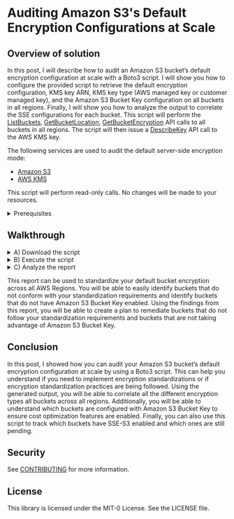 # Auditing Amazon S3's Default Encryption Configurations at Scale

## Overview of solution
In this post, I will describe how to audit an Amazon S3 bucket’s default encryption configuration at scale with a Boto3 script. I will show you how to configure the provided script to retrieve the default encryption configuration, KMS key ARN, KMS key type (AWS managed key or customer managed key), and the Amazon S3 Bucket Key configuration on all buckets in all regions. Finally, I will show you how to analyze the output to correlate the SSE configurations for each bucket. 
This script will perform the [ListBuckets](https://docs.aws.amazon.com/AmazonS3/latest/API/API_ListBuckets.html), [GetBucketLocation](https://docs.aws.amazon.com/AmazonS3/latest/API/API_GetBucketLocation.html), [GetBucketEncryption](https://docs.aws.amazon.com/AmazonS3/latest/API/API_GetBucketEncryption.html) API calls to all buckets in all regions. The script will then issue a [DescribeKey](https://docs.aws.amazon.com/kms/latest/APIReference/API_DescribeKey.html) API call to the AWS KMS key.  

The following services are used to audit the default server-side encryption mode:

  * [Amazon S3](https://aws.amazon.com/s3/?nc=sn&loc=1)
  * [AWS KMS](https://aws.amazon.com/kms/)

This script will perform read-only calls. No changes will be made to your resources.

<details><summary>Prerequisites</summary><p>
 
 You should have the following prerequisites: 

  * An AWS account.
  * Amazon S3 bucket.
  * [Python3](https://www.python.org/downloads/) installed on your local machine. 
  * [AWS credentials](https://docs.aws.amazon.com/cli/latest/userguide/cli-chap-configure.html) to access your AWS account.
  * Access to the **us-east-1** AWS Region.
  * Permissions to perform the following actions:
    * **s3:ListAllMyBuckets**
    * **s3:GetBucketLocation**
    * **s3:GetEncryptionConfiguration**
    * **kms:DescribeKey**

The IAM policy for the IAM user or role that is running this script needs to have the following minimum Amazon S3 and AWS KMS permissions to retrieve the required information. 
 
```
{
  "Version": "2012-10-17",
  "Statement": [
    {
      "Sid": " AllowS3ListingLocationAndEncryptionConfigRetrieval",
      "Action": [
        "s3:GetEncryptionConfiguration",
        “s3:GetBucketLocation”,
        "s3:ListAllMyBuckets"
      ],
      "Effect": "Allow",
      "Resource": "arn:aws:s3:::*"
    },
    {
      "Sid": "AllowAccesstoKmsKeyMetadata",
      "Action": [
        "kms:DescribeKey"
      ],
      "Effect": "Allow",
      "Resource": "arn:aws:kms:*:111111111111:key/*"
    }
  ]
```

You also need to ensure that the SSE-KMS customer managed keys allow the IAM role or user access as well. Click [here](https://docs.aws.amazon.com/kms/latest/developerguide/key-policy-default.html#key-policy-default-allow-administrators) for more information about creating a KMS Key policy. 
 
</p></details>

## Walkthrough

<details><summary>A) Download the script</summary>
 <p>Download the amazon_s3_default_encryption_audit.py script to your device. 
</p></details>

<details><summary>B) Execute the script</summary><p>
 
  1. Open a terminal session and navigate to the path where the script is saved. 
  2. Execute the script by running the following command:

```
$ python3 audit_s3_default_encryption.py
```
  3. Input an output location for the report.
    
```
Linux/Mac:  /home/documents/output/
Windows:  c:/users/jsmith/documents/output/

Output Location:  /scripts/outputs/
```
    
  4. Wait for the script to complete. 
  5. Navigate to the output location and open the report.

```
You can now access the report in the following location:
/scripts/outputs/bucketEncryptionReport_20230201-000000.csv
```
</p></details>

<details><summary>C) Analyze the report</summary><p>
You will find the following example data:

| **Column A** | **Column B** | **Column C** | **Column D** |
| ---------| -------- | -------- | -------- |
| bucketA	| AES256	| N/A |                 | 
| bucketB	| SSEConfigNotFound	| N/A |       | 	
| bucketC	| AccessDenied	| Unknown	|       |
| bucketD	| arn:aws:kms:us-west-1:12345678908:key/da3f83a2-90c5-84e4-cbb88fb2f31e	| AccessDenied	| True |
| bucketE	| arn:aws:kms:us-west-1:12345678908:key/da3f83a2-90c5-84e4-cbb88fb2f31e	| CUSTOMER	| True     | 
| bucketF	| arn:aws:kms:ap-south-1:12345678908:key/c50cbc1e-f613-9564-f5b348ab7fc7 | AWS 	|              | 
| bucketG	| arn:aws:kms:eu-east-2:98765432101:key/aa00aaff-e37b-bab2-c99463f5774c	| Customer	| False    | 

The report is divided into four columns:

  * **Column A:** bucket name
  * **Column B:** default bucket encryption mode
  * **Column C:** customer managed key or an AWS managed key
  * **Column D:** bucket key configuration
  
#### Column B

  * **AWS KMS Key ARN:** provides the ARN for the KMS Key that is configured in the bucket’s default encryption configuration. 
  * **AWS KMS Key Alias:** provides the alias for the KMS Key that is configured in the bucket’s default encryption configuration. 
  * **AES256:** indicates that the bucket is configured with SSE-S3 encryption. 
  * **SSEConfigNotFound:** indicates that the bucket has no default encryption configurations.
  * **AccessDenied:** indicates that the IAM user or role does not have the required permissions to perform the **GetBucketEncryption** API call.
  
#### Column C

  * **CUSTOMER:** indicates that the AWS KMS Key is an SSE-KMS customer managed key.
  * **AWS:** indicates that the AWS KMS Key is an SSE-KMS AWS managed key. 
  * **N/A:** indicates that SSE-KMS is not configured. 
  * **AccessDenied:** indicates that the IAM user or role does not have the required permissions to perform the **DescribeKey** API call or that the AWS KMS key is located in a different AWS Region than the Amazon S3 bucket. 
  * **Unknown:** indicates that the **DescribeKey** API call could not be performed because the **GetBucketEncryption** API call failed. 
  * **KeyNotFound:** indicates that the **DescribeKey** API call could not be performed due to an invalid AWS KMS key.
  
#### Column D 

  * **Empty:** indicates that SSE-KMS is not configured on this bucket; Bucket Key is not being used.
  * **True:** indicates that Bucket Key is configured on this bucket. 
  * **False:** indicates that Bucket Key was manually set to false.
  * **AccessDenied:** indicates that the **GetBucketEncryption** API call failed. 
  
</p></details>

This report can be used to standardize your default bucket encryption across all AWS Regions. You will be able to easily identify buckets that do not conform with your standardization requirements and identify buckets that do not have Amazon S3 Bucket Key enabled. Using the findings from this report, you will be able to create a plan to remediate buckets that do not follow your standardization requirements and buckets that are not taking advantage of Amazon S3 Bucket Key.

## Conclusion
In this post, I showed how you can audit your Amazon S3 bucket’s default encryption configuration at scale by using a Boto3 script. This can help you understand if you need to implement encryption standardizations or if encryption standardization practices are being followed. Using the generated output, you will be able to correlate all the different encryption types all buckets across all regions. Additionally, you will be able to understand which buckets are configured with Amazon S3 Bucket Key to ensure cost optimization features are enabled. Finally, you can also use this script to track which buckets have SSE-S3 enabled and which ones are still pending.


## Security

See [CONTRIBUTING](CONTRIBUTING.md#security-issue-notifications) for more information.

## License

This library is licensed under the MIT-0 License. See the LICENSE file.
